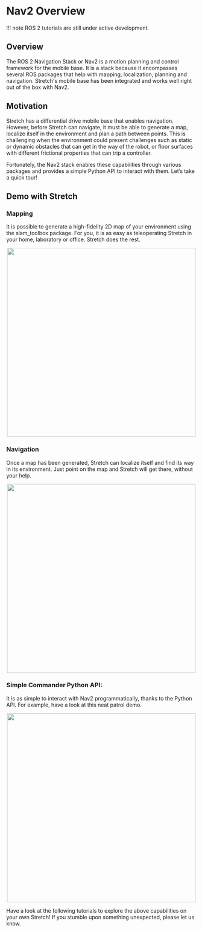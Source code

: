 # Nav2 Overview

!!! note
    ROS 2 tutorials are still under active development. 

## Overview
The ROS 2 Navigation Stack or Nav2 is a motion planning and control framework for the mobile base. It is a stack because it encompasses several ROS packages that help with mapping, localization, planning and navigation. Stretch's mobile base has been integrated and works well right out of the box with Nav2.

## Motivation
Stretch has a differential drive mobile base that enables navigation. However, before Stretch can navigate, it must be able to generate a map, localize itself in the environment and plan a path between points. This is challenging when the environment could present challenges such as static or dynamic obstacles that can get in the way of the robot, or floor surfaces with different frictional properties that can trip a controller.

Fortunately, the Nav2 stack enables these capabilities through various packages and provides a simple Python API to interact with them. Let’s take a quick tour!

## Demo with Stretch

### Mapping
It is possible to generate a high-fidelity 2D map of your environment using the slam_toolbox package. For you, it is as easy as teleoperating Stretch in your home, laboratory or office. Stretch does the rest.

<p align="center">
  <img height=500 src="https://user-images.githubusercontent.com/97639181/206606439-a3e346d4-83d9-45ec-93cc-8804a2b9719c.gif"/>
</p>

### Navigation
Once a map has been generated, Stretch can localize itself and find its way in its environment. Just point on the map and Stretch will get there, without your help.

<p align="center">
  <img height=500 src="https://user-images.githubusercontent.com/97639181/206606699-9f3b87b1-a7d1-4074-b68a-2e880fc576a3.gif"/>
</p>

### Simple Commander Python API:
It is as simple to interact with Nav2 programmatically, thanks to the Python API. For example, have a look at this neat patrol demo.

<p align="center">
  <img height=500 src="https://user-images.githubusercontent.com/97639181/214690474-25d2bbf5-74b2-4789-af7e-ef6b208b2275.gif"/>
</p>

Have a look at the following tutorials to explore the above capabilities on your own Stretch! If you stumble upon something unexpected, please let us know.